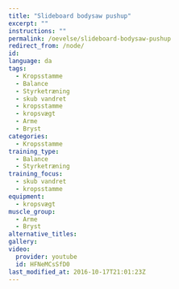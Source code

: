 ```yaml
---
title: "Slideboard bodysaw pushup"
excerpt: ""
instructions: ""
permalink: /oevelse/slideboard-bodysaw-pushup
redirect_from: /node/
id: 
language: da
tags:
  - Kropsstamme
  - Balance
  - Styrketræning
  - skub vandret
  - kropsstamme
  - kropsvægt
  - Arme
  - Bryst
categories:
  - Kropsstamme
training_type: 
  - Balance
  - Styrketræning
training_focus: 
  - skub vandret
  - kropsstamme
equipment:
  - kropsvægt
muscle_group:
  - Arme
  - Bryst
alternative_titles:
gallery:
video:
  provider: youtube
  id: HFNeMCsSfD0
last_modified_at: 2016-10-17T21:01:23Z
---
```



